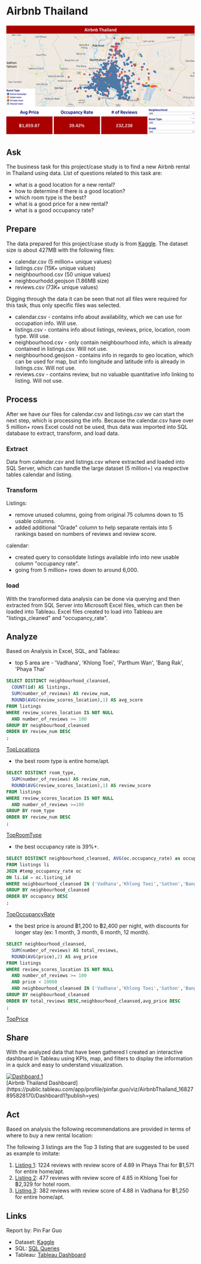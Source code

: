 # Airbnb Thailand
![CoverPage](https://github.com/PinfarGuo/AirbnbThailand/blob/main/AirbnbThailand_CoverPage.jpg)

## Ask
The business task for this project/case study is to find a new Airbnb rental in Thailand using data.
List of questions related to this task are:

 - what is a good location for a new rental?
 - how to determine if there is a good location?
 - which room type is the best?
 - what is a good price for a new rental?
 - what is a good occupancy rate?

## Prepare
The data prepared for this project/case study is from [Kaggle](https://www.kaggle.com/datasets/zhenhaosng/airbnb-in-thailand). The dataset size is about 427MB with the following files:

 - calendar.csv (5 million+ unique values)
 - listings.csv (15K+ unique values)
 - neighbourhood.csv (50 unique values)
 - neighbourhodd.geojson (1.86MB size)
 - reviews.csv (73K+ unique values)

Digging through the data it can be seen that not all files were required for this task, thus only specific files was selected.

 - calendar.csv - contains info about availability, which we can use for occupation info. Will use.
 - listings.csv - contains info about listings, reviews, price, location, room type. Will use.
 - neighbourhood.csv - only contain neighbourhood info, which is already contained in listings.csv. Will not use.
 - neighbourhood.geojson - contains info in regards to geo location, which can be used for map, but info longitude and latitude info is already in listings.csv. Will not use.
 - reviews.csv - contains review, but no valuable quantitative info linking to listing. Will not use.

## Process
After we have our files for calendar.csv and listings.csv we can start the next step, which is processing the info.
Because the calendar.csv have over 5 million+ rows Excel could not be used, thus data was imported into SQL database to extract, transform, and load data.

### Extract
Data from calendar.csv and listings.csv where extracted and loaded into SQL Server, which can handle the large dataset (5 million+) via respective tables calendar and listing.

### Transform
Listings:
 - remove unused columns, going from original 75 columns down to 15 usable columns.
 - added additional "Grade" column to help separate rentals into 5 rankings based on numbers of reviews and review score.

calendar:
- created query to consolidate listings available info into new usable column "occupancy rate". 
- going from 5 million+ rows down to around 6,000. 
 
### load
With the transformed data analysis can be done via querying and then extracted from SQL Server into Microsoft Excel files, which can then be loaded into Tableau.
Excel files created to load into Tableau are "listings_cleaned" and "occupancy_rate".

## Analyze
Based on Analysis in Excel, SQL, and Tableau:
- top 5 area are - 'Vadhana', 'Khlong Toei', 'Parthum Wan', 'Bang Rak', 'Phaya Thai'
```sql
SELECT DISTINCT neighbourhood_cleansed, 
  COUNT(id) AS listings, 
  SUM(number_of_reviews) AS review_num, 
  ROUND(AVG(review_scores_location),1) AS avg_score
FROM listings
WHERE review_scores_location IS NOT NULL  
  AND number_of_reviews >= 100
GROUP BY neighbourhood_cleansed
ORDER BY review_num DESC
;
```
[TopLocations](https://github.com/PinfarGuo/AirbnbThailand/blob/main/TopLocations.jpg)
- the best room type is entire home/apt.
```sql
SELECT DISTINCT room_type, 
  SUM(number_of_reviews) AS review_num, 
  ROUND(AVG(review_scores_location),1) AS review_score
FROM listings
WHERE review_scores_location IS NOT NULL 
  AND number_of_reviews >=100
GROUP BY room_type
ORDER BY review_num DESC
;
``` 
[TopRoomType](https://github.com/PinfarGuo/AirbnbThailand/blob/main/TopRoomType.jpg)
- the best occupancy rate is 39%+.
```sql
SELECT DISTINCT neighbourhood_cleansed, AVG(oc.occupancy_rate) as occupancy
FROM listings li
JOIN #temp_occupancy_rate oc
ON li.id = oc.listing_id
WHERE neighbourhood_cleansed IN ('Vadhana','Khlong Toei','Sathon','Bang Rak','Phaya Thai','Huai Khwang','Ratchathewi','Parthum Wan','Khlong San','Chatu Chak')
GROUP BY neighbourhood_cleansed
ORDER BY occupancy DESC
;
``` 
[TopOccupancyRate](https://github.com/PinfarGuo/AirbnbThailand/blob/main/TopOccupancyRate.jpg)
- the best price is around ฿1,200 to ฿2,400 per night, with discounts for longer stay (ex: 1 month, 3 month, 6 month, 12 month).
```sql
SELECT neighbourhood_cleansed, 
  SUM(number_of_reviews) AS total_reviews, 
  ROUND(AVG(price),2) AS avg_price
FROM listings
WHERE review_scores_location IS NOT NULL  
  AND number_of_reviews >= 100
  AND price < 10000
  AND neighbourhood_cleansed IN ('Vadhana','Khlong Toei','Sathon','Bang Rak','Phaya Thai','Huai Khwang','Ratchathewi','Parthum Wan','Khlong San','Chatu Chak')
GROUP BY neighbourhood_cleansed
ORDER BY total_reviews DESC,neighbourhood_cleansed,avg_price DESC
;
``` 
[TopPrice](https://github.com/PinfarGuo/AirbnbThailand/blob/main/TopPrice.jpg)

## Share
With the analyzed data that have been gathered I created an interactive dashboard in Tableau using KPIs, map, and filters to display the information in a quick and easy to understand visualization.
<div class='tableauPlaceholder' id='viz1682944127968' style='position: relative'><noscript><a href='#'><img alt='Dashboard 1 ' src='https:&#47;&#47;public.tableau.com&#47;static&#47;images&#47;Ai&#47;AirbnbThailand_16827895828170&#47;Dashboard1&#47;1_rss.png' style='border: none' /></a></noscript><object class='tableauViz'  style='display:none;'><param name='host_url' value='https%3A%2F%2Fpublic.tableau.com%2F' /> <param name='embed_code_version' value='3' /> <param name='site_root' value='' /><param name='name' value='AirbnbThailand_16827895828170&#47;Dashboard1' /><param name='tabs' value='no' /><param name='toolbar' value='yes' /><param name='static_image' value='https:&#47;&#47;public.tableau.com&#47;static&#47;images&#47;Ai&#47;AirbnbThailand_16827895828170&#47;Dashboard1&#47;1.png' /> <param name='animate_transition' value='yes' /><param name='display_static_image' value='yes' /><param name='display_spinner' value='yes' /><param name='display_overlay' value='yes' /><param name='display_count' value='yes' /><param name='language' value='en-US' /><param name='filter' value='publish=yes' /></object></div>                <script type='text/javascript'>                    var divElement = document.getElementById('viz1682944127968');                    var vizElement = divElement.getElementsByTagName('object')[0];                    if ( divElement.offsetWidth > 800 ) { vizElement.style.width='1200px';vizElement.style.height='727px';} else if ( divElement.offsetWidth > 500 ) { vizElement.style.width='1200px';vizElement.style.height='727px';} else { vizElement.style.width='100%';vizElement.style.height='1077px';}                     var scriptElement = document.createElement('script');                    scriptElement.src = 'https://public.tableau.com/javascripts/api/viz_v1.js';                    vizElement.parentNode.insertBefore(scriptElement, vizElement);                </script>
[Airbnb Thailand Dashboard](https://public.tableau.com/app/profile/pinfar.guo/viz/AirbnbThailand_16827895828170/Dashboard1?publish=yes)

## Act
Based on analysis the following recommendations are provided in terms of where to buy a new rental location:

The following 3 listings are the Top 3 listing that are suggested to be used as example to imitate:
 1. [Listing 1](https://www.airbnb.com/rooms/20869092): 1224 reviews with review score of 4.89 in Phaya Thai for ฿1,571 for entire home/apt.
 2. [Listing 2](https://www.airbnb.com/rooms/6013487): 477 reviews with review score of 4.85 in Khlong Toei for ฿2,329 for hotel room.
 3. [Listing 3](https://www.airbnb.com/rooms/7537579): 382 reviews with review score of 4.88 in Vadhana for ฿1,250 for entire home/apt.
 
 ## Links
 Report by: Pin Far Guo
 - Dataset: [Kaggle](https://www.kaggle.com/datasets/zhenhaosng/airbnb-in-thailand)
 - SQL: [SQL Queries](https://github.com/PinfarGuo/AirbnbThailand/blob/main/AirbnbThailand.sql)
 - Tableau: [Tableau Dashboard](https://public.tableau.com/app/profile/pinfar.guo/viz/AirbnbThailand_16827895828170/Dashboard1?publish=yes)
